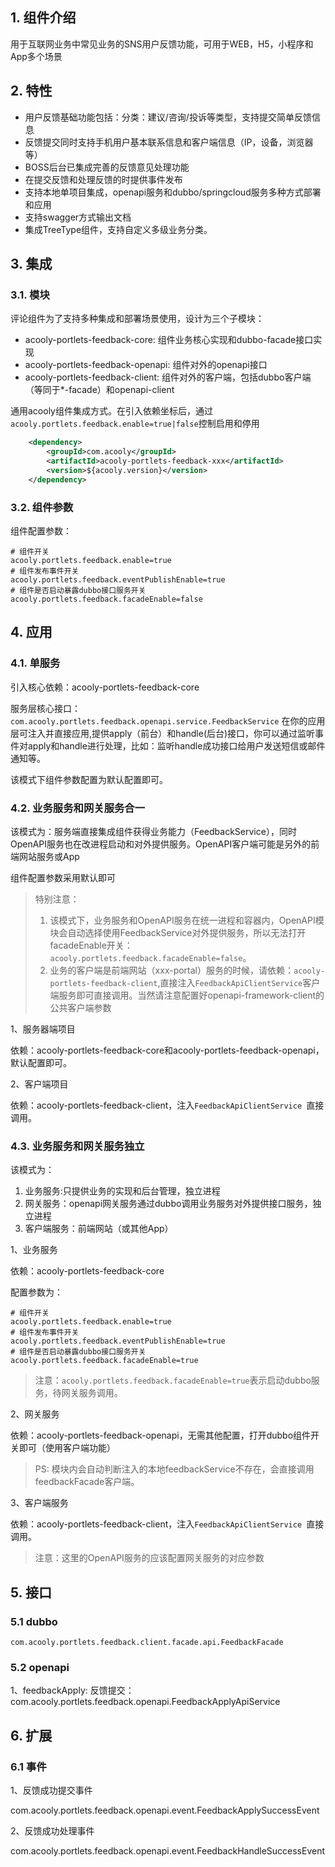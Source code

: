 <!-- title: 客户反馈组件 -->
<!-- type: portlets -->
<!-- author: zhangpu -->
<!-- date: 2019-01-15 -->
## 1. 组件介绍
用于互联网业务中常见业务的SNS用户反馈功能，可用于WEB，H5，小程序和App多个场景

## 2. 特性

* 用户反馈基础功能包括：分类：建议/咨询/投诉等类型，支持提交简单反馈信息
* 反馈提交同时支持手机用户基本联系信息和客户端信息（IP，设备，浏览器等）
* BOSS后台已集成完善的反馈意见处理功能
* 在提交反馈和处理反馈的时提供事件发布
* 支持本地单项目集成，openapi服务和dubbo/springcloud服务多种方式部署和应用
* 支持swagger方式输出文档
* 集成TreeType组件，支持自定义多级业务分类。


## 3. 集成

### 3.1. 模块

评论组件为了支持多种集成和部署场景使用，设计为三个子模块：

* acooly-portlets-feedback-core: 组件业务核心实现和dubbo-facade接口实现
* acooly-portlets-feedback-openapi: 组件对外的openapi接口
* acooly-portlets-feedback-client: 组件对外的客户端，包括dubbo客户端（等同于*-facade）和openapi-client

通用acooly组件集成方式。在引入依赖坐标后，通过 `acooly.portlets.feedback.enable=true|false`控制启用和停用

```xml
	<dependency>
	    <groupId>com.acooly</groupId>
	    <artifactId>acooly-portlets-feedback-xxx</artifactId>
	    <version>${acooly.version}</version>
	</dependency>
```

### 3.2. 组件参数

组件配置参数：

```
# 组件开关
acooly.portlets.feedback.enable=true
# 组件发布事件开关
acooly.portlets.feedback.eventPublishEnable=true
# 组件是否启动暴露dubbo接口服务开关
acooly.portlets.feedback.facadeEnable=false

```


## 4. 应用

### 4.1. 单服务

引入核心依赖：acooly-portlets-feedback-core

服务层核心接口：`com.acooly.portlets.feedback.openapi.service.FeedbackService`
在你的应用层可注入并直接应用,提供apply（前台）和handle(后台)接口，你可以通过监听事件对apply和handle进行处理，比如：监听handle成功接口给用户发送短信或邮件通知等。

该模式下组件参数配置为默认配置即可。

### 4.2. 业务服务和网关服务合一

该模式为：服务端直接集成组件获得业务能力（FeedbackService），同时OpenAPI服务也在改进程启动和对外提供服务。OpenAPI客户端可能是另外的前端网站服务或App

组件配置参数采用默认即可

>特别注意：
>
>1. 该模式下，业务服务和OpenAPI服务在统一进程和容器内，OpenAPI模块会自动选择使用FeedbackService对外提供服务，所以无法打开facadeEnable开关：`acooly.portlets.feedback.facadeEnable=false`。
>2. 业务的客户端是前端网站（xxx-portal）服务的时候，请依赖：`acooly-portlets-feedback-client`,直接注入`FeedbackApiClientService`客户端服务即可直接调用。当然请注意配置好openapi-framework-client的公共客户端参数

1、服务器端项目

依赖：acooly-portlets-feedback-core和acooly-portlets-feedback-openapi，默认配置即可。

2、客户端项目

依赖：acooly-portlets-feedback-client，注入`FeedbackApiClientService `直接调用。

### 4.3. 业务服务和网关服务独立

该模式为：

1. 业务服务:只提供业务的实现和后台管理，独立进程
2. 网关服务：openapi网关服务通过dubbo调用业务服务对外提供接口服务，独立进程
3. 客户端服务：前端网站（或其他App）

1、业务服务

依赖：acooly-portlets-feedback-core

配置参数为：

```
# 组件开关
acooly.portlets.feedback.enable=true
# 组件发布事件开关
acooly.portlets.feedback.eventPublishEnable=true
# 组件是否启动暴露dubbo接口服务开关
acooly.portlets.feedback.facadeEnable=true
```
>注意：`acooly.portlets.feedback.facadeEnable=true`表示启动dubbo服务，待网关服务调用。

2、网关服务

依赖：acooly-portlets-feedback-openapi，无需其他配置，打开dubbo组件开关即可（使用客户端功能）
>PS: 模块内会自动判断注入的本地feedbackService不存在，会直接调用feedbackFacade客户端。

3、客户端服务

依赖：acooly-portlets-feedback-client，注入`FeedbackApiClientService `直接调用。

>注意：这里的OpenAPI服务的应该配置网关服务的对应参数

## 5. 接口

### 5.1 dubbo

`com.acooly.portlets.feedback.client.facade.api.FeedbackFacade`

### 5.2 openapi

1、feedbackApply: 反馈提交：com.acooly.portlets.feedback.openapi.FeedbackApplyApiService

## 6. 扩展

### 6.1 事件

1、反馈成功提交事件

com.acooly.portlets.feedback.openapi.event.FeedbackApplySuccessEvent

2、反馈成功处理事件

com.acooly.portlets.feedback.openapi.event.FeedbackHandleSuccessEvent
